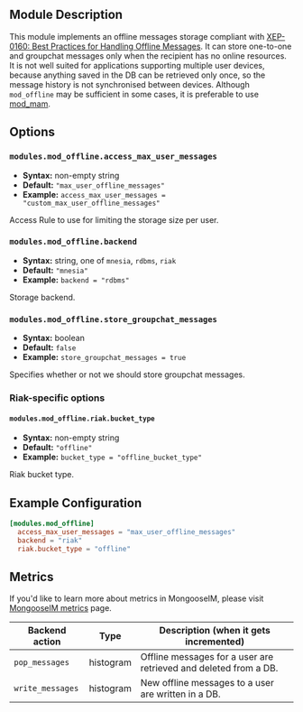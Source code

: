 ## Module Description

This module implements an offline messages storage compliant with [XEP-0160: Best Practices for Handling Offline Messages](http://xmpp.org/extensions/xep-0160.html). 
It can store one-to-one and groupchat messages only when the recipient has no online resources. 
It is not well suited for applications supporting multiple user devices, because anything saved in the DB can be retrieved only once, so the message history is not synchronised between devices. 
Although `mod_offline` may be sufficient in some cases, it is preferable to use [mod_mam](mod_mam.md).

## Options

### `modules.mod_offline.access_max_user_messages`
 * **Syntax:** non-empty string
 * **Default:** `"max_user_offline_messages"`
 * **Example:** `access_max_user_messages = "custom_max_user_offline_messages"`
 
 Access Rule to use for limiting the storage size per user.
 
### `modules.mod_offline.backend`
 * **Syntax:** string, one of `mnesia`, `rdbms`, `riak`
 * **Default:** `"mnesia"`
 * **Example:** `backend = "rdbms"`

 Storage backend.

### `modules.mod_offline.store_groupchat_messages`
 * **Syntax:** boolean
 * **Default:** `false`
 * **Example:** `store_groupchat_messages = true`

 Specifies whether or not we should store groupchat messages.

### Riak-specific options

#### `modules.mod_offline.riak.bucket_type`
 * **Syntax:** non-empty string
 * **Default:** `"offline"`
 * **Example:** `bucket_type = "offline_bucket_type"`

Riak bucket type.

## Example Configuration

```toml
[modules.mod_offline]
  access_max_user_messages = "max_user_offline_messages"
  backend = "riak"
  riak.bucket_type = "offline"
```

## Metrics

If you'd like to learn more about metrics in MongooseIM, please visit [MongooseIM metrics](../operation-and-maintenance/MongooseIM-metrics.md) page.

| Backend action | Type | Description (when it gets incremented) |
| ---- | ---- | -------------------------------------- |
| `pop_messages` | histogram | Offline messages for a user are retrieved and deleted from a DB. |
| `write_messages` | histogram | New offline messages to a user are written in a DB. |
